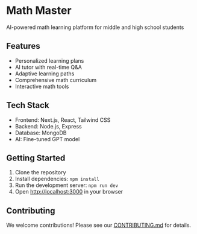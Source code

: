 # Math Master

AI-powered math learning platform for middle and high school students

## Features

- Personalized learning plans
- AI tutor with real-time Q&A
- Adaptive learning paths
- Comprehensive math curriculum
- Interactive math tools

## Tech Stack

- Frontend: Next.js, React, Tailwind CSS
- Backend: Node.js, Express
- Database: MongoDB
- AI: Fine-tuned GPT model

## Getting Started

1. Clone the repository
2. Install dependencies: `npm install`
3. Run the development server: `npm run dev`
4. Open [http://localhost:3000](http://localhost:3000) in your browser

## Contributing

We welcome contributions! Please see our [CONTRIBUTING.md](CONTRIBUTING.md) for details.
